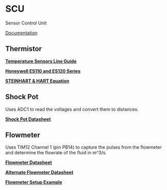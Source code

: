 # SCU

Sensor Control Unit

[Documentation](https://docs.google.com/document/d/1yh-vWpTT_wejGpQy9ZQ7YVPmWP_CSU35yJfaNo2MAhA/edit?usp=drive_link)

## Thermistor

[**Temperature Sensors Line Guide**](https://drive.google.com/file/d/1dFKre9OKWxstRY-8zY3tSeb5LHlalR9f/view?usp=drive_link)

[**Honeywell ES110 and ES120 Series**](https://drive.google.com/file/d/1ghP8LBqkBAeznuTnMJgH6ZwvHYQ8_Wdi/view?usp=drive_link)

[**STEINHART & HART Equation**](https://drive.google.com/file/d/1xewpkaQVt0oJnFVwyUym_0Ixe8qXAvnR/view?usp=drive_link)

## Shock Pot
Uses ADC1 to read the voltages and convert them to distances.

[**Shock Pot Datasheet**](https://drive.google.com/file/d/1g9wjH6BT5--y21_IYlu2G4MbX3KbiAo5/view?usp=share_link)

## Flowmeter
Uses TIM12 Channel 1 (pin PB14) to capture the pulses from the flowmeter and determine the flowrate of the fluid in m^3/s.

[**Flowmeter Datasheet**](https://drive.google.com/file/d/1eDgrtt3bu5jgN7wbFmfX5pk9RuAkB_hs/view?usp=share_link)

[**Alternate Flowmeter Datasheet**](https://drive.google.com/file/d/1jgxNPx9BC58do8RVcqYU6hQfMw6DpTo8/view?usp=share_link)

[**Flowmeter Setup Example**](https://drive.google.com/file/d/1NjP9FMI18lw6DNG9UNYPWaCROAbHNBPB/view?usp=share_link)
